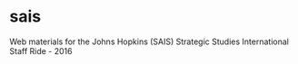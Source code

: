 # sais
Web materials for the Johns Hopkins (SAIS) Strategic Studies International Staff Ride - 2016
